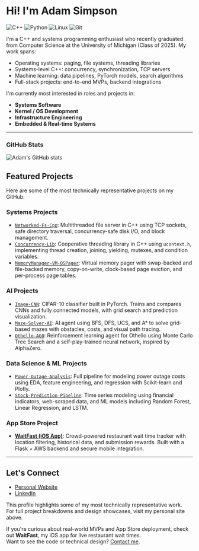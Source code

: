 # Hi! I'm Adam Simpson

![C++](https://img.shields.io/badge/C++-00599C?style=flat&logo=c%2B%2B&logoColor=white)
![Python](https://img.shields.io/badge/Python-3670A0?style=flat&logo=python&logoColor=white)
![Linux](https://img.shields.io/badge/Linux-FCC624?style=flat&logo=linux&logoColor=black)
![Git](https://img.shields.io/badge/Git-E44C30?style=flat&logo=git&logoColor=white)

I'm a C++ and systems programming enthusiast who recently graduated from Computer Science at the University of Michigan (Class of 2025). My work spans:

- Operating systems: paging, file systems, threading libraries
- Systems-level C++: concurrency, synchronization, TCP servers
- Machine learning: data pipelines, PyTorch models, search algorithms
- Full-stack projects: end-to-end MVPs, backend integrations

I'm currently most interested in roles and projects in:
- **Systems Software**
- **Kernel / OS Development**
- **Infrastructure Engineering**
- **Embedded & Real-time Systems**

---

### GitHub Stats

![Adam's GitHub stats](https://github-readme-stats.vercel.app/api?username=will51mps0n&show_icons=true&theme=default)
## Featured Projects

Here are some of the most technically representative projects on my GitHub:

### Systems Projects

- [`Networked-Fs-Cpp`](https://github.com/will51mps0n/Networked-Fs-Cpp): Multithreaded file server in C++ using TCP sockets, safe directory traversal, concurrency-safe disk I/O, and block management.
- [`Concurrency-Lib`](https://github.com/will51mps0n/Concurrency-Lib): Cooperative threading library in C++ using `ucontext.h`, implementing thread creation, joining, yielding, mutexes, and condition variables.
- [`MemoryManager-VM-OSPager`](https://github.com/will51mps0n/MemoryManager-VM-OSPager): Virtual memory pager with swap-backed and file-backed memory, copy-on-write, clock-based page eviction, and per-process page tables.

### AI Projects

- [`Image-CNN`](https://github.com/will51mps0n/Image-CNN): CIFAR-10 classifier built in PyTorch. Trains and compares CNNs and fully connected models, with grid search and prediction visualization.
- [`Maze-Solver-AI`](https://github.com/will51mps0n/Maze-Solver-AI): AI agent using BFS, DFS, UCS, and A* to solve grid-based mazes with obstacles, costs, and visual path tracing.
- [`Othello-AG0`](https://github.com/will51mps0n/Othello-AG0): Reinforcement learning agent for Othello using Monte Carlo Tree Search and a self-play-trained neural network, inspired by AlphaZero.

### Data Science & ML Projects

- [`Power-Outage-Analysis`](https://github.com/will51mps0n/Power-Outage-Analysis): Full pipeline for modeling power outage costs using EDA, feature engineering, and regression with Scikit-learn and Plotly.
- [`Stock-Prediction-Pipeline`](https://github.com/will51mps0n/Stock-Prediction-Pipeline): Time series modeling using financial indicators, web-scraped data, and ML models including Random Forest, Linear Regression, and LSTM.

### App Store Project

- [**WaitFast (iOS App)**](https://apps.apple.com/us/app/waitfast/id6744225739): Crowd-powered restaurant wait time tracker with location filtering, historical data, and submission rewards. Built with a Flask + AWS backend and secure mobile integration.  

---

## Let's Connect

- [Personal Website](https://will51mps0n.github.io/Adam-Simpson-Portfolio/)  
- [LinkedIn](https://linkedin.com/in/adam-simpson)

This profile highlights some of my most technically representative work.  
For full project breakdowns and design showcases, visit my personal site above.

If you're curious about real-world MVPs and App Store deployment, check out **WaitFast**,   my iOS app for live restaurant wait times.  
Want to see the code or technical design? [Contact me](mailto:adwisi@umich.edu).
